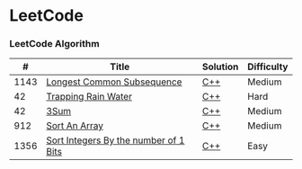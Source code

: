 LeetCode
========

### LeetCode Algorithm

| # | Title | Solution | Difficulty |
|---| ----- | -------- | ---------- |
|1143|[Longest Common Subsequence](https://leetcode.com/problems/longest-common-subsequence/) | [C++](./algorithms/longestCommonSubsequence)|Medium|
|42|[Trapping Rain Water](https://leetcode.com/problems/trapping-rain-water/description/) | [C++](./algorithms/trapping_rain_water.cpp)|Hard|
|42|[3Sum](https://leetcode.com/problems/3sum/) | [C++](./algorithms/3sum.cpp)|Medium|
|912|[Sort An Array](https://leetcode.com/problems/sort-an-array/) | [C++](./algorithms/sortAnArray.cpp)|Medium|
|1356|[Sort Integers By the number of 1 Bits](https://leetcode.com/problems/sort-integers-by-the-number-of-1-bits/) | [C++](./algorithms/)|Easy|
